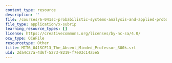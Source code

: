 ```yaml
---
content_type: resource
description: ''
file: /courses/6-041sc-probabilistic-systems-analysis-and-applied-probability-fall-2013/2da4c27a4d6f52738219f7e03c14a5e5_MIT6_041SCF13_The_Absent_Minded_Professor_300k.vtt
file_type: application/x-subrip
learning_resource_types: []
license: https://creativecommons.org/licenses/by-nc-sa/4.0/
ocw_type: OCWFile
resourcetype: Other
title: MIT6_041SCF13_The_Absent_Minded_Professor_300k.srt
uid: 2da4c27a-4d6f-5273-8219-f7e03c14a5e5
---
```

